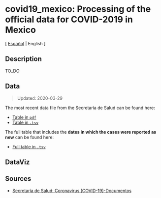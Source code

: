 # covid19_mexico: Processing of the official data for COVID-2019 in Mexico

[ [Español](README.md) | English ]

## Description
TO_DO

## Data

> Updated: 2020-03-29

The most recent data file from the Secretaría de Salud can be found here:
- [Table in `pdf`]()
- [Table in `.tsv`]()

The full table that includes the **dates in which the cases were reported as new** can be found here:
- [Full table in `.tsv`]()

## DataViz

## Sources
- [Secretaría de Salud: Coronavirus (COVID-19)-Documentos](https://www.gob.mx/salud/documentos/coronavirus-covid-19-comunicado-tecnico-diario-238449)
